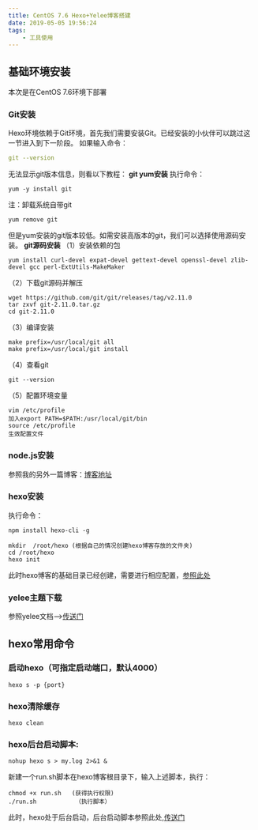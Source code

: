 ```yaml
---
title: CentOS 7.6 Hexo+Yelee博客搭建
date: 2019-05-05 19:56:24
tags: 
    - 工具使用
---
```

## 基础环境安装
本次是在CentOS 7.6环境下部署
### Git安装
Hexo环境依赖于Git环境，首先我们需要安装Git。已经安装的小伙伴可以跳过这一节进入到下一阶段。
如果输入命令：
```yaml
git --version
```
无法显示git版本信息，则看以下教程：
**git yum安装**
执行命令：
```ejs
yum -y install git
```
注：卸载系统自带git
```ejs
yum remove git
```
但是yum安装的git版本较低。如需安装高版本的git，我们可以选择使用源码安装。
**git源码安装**
（1）安装依赖的包
```ejs
yum install curl-devel expat-devel gettext-devel openssl-devel zlib-devel gcc perl-ExtUtils-MakeMaker
```
（2）下载git源码并解压
```ejs
wget https://github.com/git/git/releases/tag/v2.11.0
tar zxvf git-2.11.0.tar.gz
cd git-2.11.0
```
（3）编译安装
```ejs
make prefix=/usr/local/git all
make prefix=/usr/local/git install
```
（4）查看git
```ejs
git --version
```
（5）配置环境变量
```ejs
vim /etc/profile
加入export PATH=$PATH:/usr/local/git/bin
source /etc/profile
生效配置文件
```

### node.js安装

参照我的另外一篇博客：[博客地址](https://blog.xielin.top/2019/04/15/Node.js/CentOS7%E5%88%A9%E7%94%A8yum%E5%BF%AB%E9%80%9F%E5%AE%89%E8%A3%85node/)

### hexo安装
执行命令：
```ejs
npm install hexo-cli -g
```
```ejs
mkdir  /root/hexo (根据自己的情况创建hexo博客存放的文件夹)
cd /root/hexo
hexo init
```
此时hexo博客的基础目录已经创建，需要进行相应配置，[参照此处](https://hexo.io/zh-cn/docs/)

### yelee主题下载
参照yelee文档—>[传送门](http://moxfive.coding.me/yelee/1.Getting-Started/installation.html)

## hexo常用命令

### 启动hexo（可指定启动端口，默认4000）
```ejs
hexo s -p {port}
```
### hexo清除缓存
```ejs
hexo clean
```
### hexo后台启动脚本:
```ejs
nohup hexo s > my.log 2>&1 &
```
新建一个run.sh脚本在hexo博客根目录下，输入上述脚本，执行：
```ejs
chmod +x run.sh   (获得执行权限)
./run.sh           （执行脚本）
```
此时，hexo处于后台启动，后台启动脚本参照此处,[传送门](https://blog.xielin.top/2019/04/07/Linux/%E5%90%8E%E5%8F%B0%E8%BF%90%E8%A1%8C%E7%A8%8B%E5%BA%8F/)